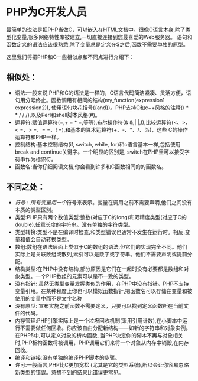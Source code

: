 # PHP为C开发人员


最简单的说法是把PHP当做C，可以嵌入在HTML文档中。很像C语言本身,除了类型化变量,很多网络特性库被建立,一切直接连接到您最喜爱的Web服务器。
语句和函数定义的语法应该很熟悉,除了变量总是定义在$之后,函数不需要单独的原型。

这里我们将把PHP和C一些相似点和不同点进行介绍下：

## 相似处：

* 语法:一般来说,PHP和C的语法是一样的，C语言代码简洁紧凑、灵活方便，语句用分号终止。函数调用有相同的结构(my_function(expression1 expression2)), 使用语句块花括号({and})。PHP支持C和c++风格的注释(/ * * / / /),以及Perl和shell脚本风格(#)。
* 运算符:赋值运算符(=,+ = * =,等等),布尔操作符(& &,| |,!),比较运算符(<、>、< =、> =、= =、! =),和基本的算术运算符(+、-、*、/、%)，这些 C的操作运算符和PHP一样。
* 控制结构:基本控制结构(if, switch, while, for)和c语言基本一样,包括使用break and continue关键字。一个明显的区别是, switch在PHP里可以接受字符串作为标识符。
* 函数名:当你仔细阅读文档,你会看到许多和C函数相同的的函数名。

## 不同之处：

* $符号:所有变量用一个$符号来表示。变量在调用之前不需要声明,他们之间没有本质的类型区别。
* 类型:PHP只有两个数值类型:整数(对应于C的long)和双精度类型(对应于C的double),任意长度的字符串。没有单独的字符类型。
* 类型转换:类型不是在编译时检查,和类型错误也通常不发生在运行时。相反,变量和值会自动转换类型。
* 数组:数组在语法层面上类似于C的数组的语法,但它们的实现完全不同。他们实际上是关联数组或散列,索引可以是数字或字符串。他们不需要声明或提前分配。
* 结构类型:在PHP中没有结构,部分原因是它们在一起时没有必要都是数组和对象类型。一个PHP数组的元素可以是不一致的类型。
* 没有指针: 虽然无类型变量发挥类似的作用，在PHP中没有指针。PHP不支持变量引用。在某种程度上你也可以模拟函数指针,把函数名可以存储在变量和被使用的变量中而不是文字名称
* 没有原型: 宣布实施之前函数不需要定义，只要可以找到定义函数所在当前文件的代码。
* 内存管理:PHP引擎实际上是一个垃圾回收机制(采用引用计数),在小脚本中运行不需要做任何回收。你应该自由分配新结构——如新的字符串和对象实例。在PHP5中,可以定义对象的析构函数, 当PHP决定你的脚本不再与对象相关时,PHP析构函数将被调用，PHP调用它们来将一个对象从内存中销毁,在内存回收。
* 编译和链接:没有单独的编译PHP脚本的步骤。
* 许可:一般而言,PHP比C更加宽松 (尤其是它的类型系统),所以会让你容易忽略新类型的错误。意想不到的结果比错误更常见。




